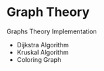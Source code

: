 # Graph Theory
Graphs Theory Implementation
 - Dijkstra Algorithm
 - Kruskal Algorithm
 - Coloring Graph
